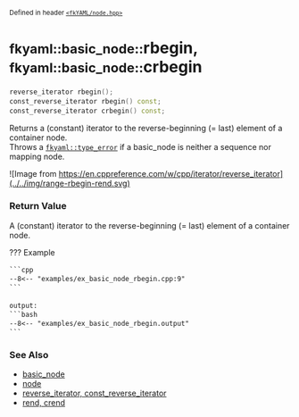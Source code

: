 <small>Defined in header [`<fkYAML/node.hpp>`](https://github.com/fktn-k/fkYAML/blob/develop/include/fkYAML/node.hpp)</small>

# <small>fkyaml::basic_node::</small>rbegin, <small>fkyaml::basic_node::</small>crbegin

```cpp
reverse_iterator rbegin();
const_reverse_iterator rbegin() const;
const_reverse_iterator crbegin() const;
```

Returns a (constant) iterator to the reverse-beginning (= last) element of a container node.  
Throws a [`fkyaml::type_error`](../exception/type_error.md) if a basic_node is neither a sequence nor mapping node.  

![Image from https://en.cppreference.com/w/cpp/iterator/reverse_iterator](../../img/range-rbegin-rend.svg)

### **Return Value**

A (constant) iterator to the reverse-beginning (= last) element of a container node.

??? Example

    ```cpp
    --8<-- "examples/ex_basic_node_rbegin.cpp:9"
    ```

    output:
    ```bash
    --8<-- "examples/ex_basic_node_rbegin.output"
    ```

### **See Also**

* [basic_node](index.md)
* [node](node.md)
* [reverse_iterator, const_reverse_iterator](reverse_iterator.md)  
* [rend, crend](rend.md)
